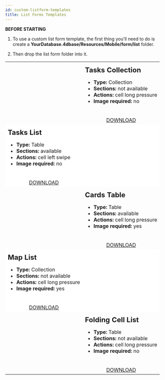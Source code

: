```yaml
---
id: custom-listform-templates
title: List Forms Templates
---
```


<div markdown="1" class = "tips">

**BEFORE STARTING**

1. To use a custom list form template, the first thing you'll need to do is create a **YourDatabase.4dbase/Resources/Mobile/form/list** folder.

2. Then drop the list form folder into it.

</div>

<div markdown="1" style="transform: translateX(0%);">

<div markdown="1" style="height: auto;">
    <table style="">
    	 	<col width="50%">
  			<col width="50%">
<!--BLOC1-->
    <tr>
    	<td style="height: auto; vertical-align: middle;text-align: center; border-color: #FFFFFF">
		<img style="max-height: 750px"src="../assets/en/template-formatters/Listform-tasks-collection.gif" alt="" />
        </td>
		<td style="height: auto; vertical-align: middle;border-color: #FFFFFF">
               <h1 style="margin-top: 10px; font-size:22px">Tasks Collection</h1>
               <ul style="font-size:16px">
  				<li><strong>Type:</strong> Collection</li>
  				<li><strong>Sections:</strong> not available</li>
          <li><strong>Actions:</strong> cell long pressure</li>
  				<li><strong>Image required:</strong> no</li></ul>

<div markdown="1" style="text-align: center; margin-top: 40px;">
<a class="button" style="width: 50%" href="../assets/en/template-formatters/ListformTasksCollection.zip">DOWNLOAD</a></div>
            </td>
        </tr>

 <!--BLOC2-->

   <tr>
   			<td style="height: auto; vertical-align: middle;border-color: #FFFFFF;background-color: #FFFFFF">
               <h1 style="margin-top: 10px; font-size:22px">Tasks List</h1>
               <ul style="font-size:16px">
  				<li><strong>Type:</strong> Table</li>
  				<li><strong>Sections:</strong> available</li>
          <li><strong>Actions:</strong> cell left swipe</li>
  				<li><strong>Image required:</strong> no</li></ul>

<div markdown="1" style="text-align: center; margin-top: 40px;">
<a class="button" style="width: 50%" href="../assets/en/template-formatters/ListformTasksList.zip">DOWNLOAD</a></div>
            </td>
    	<td style="height: auto; vertical-align: middle;text-align: center; border-color: #FFFFFF;background-color: #FFFFFF">
		<img style="max-height: 750px"src="../assets/en/template-formatters/Listform-tasks-table.gif" alt="" />
        </td>
        </tr>


  <!--BLOC3-->
  <tr>
      <td style="height: auto; vertical-align: middle;text-align: center; border-color: #FFFFFF">
    <img style="max-height: 750px"src="../assets/en/template-formatters/Listform-cards-table.gif" alt="" />
        </td>
    <td style="height: auto; vertical-align: middle;border-color: #FFFFFF">
               <h1 style="margin-top: 10px; font-size:22px">Cards Table</h1>
               <ul style="font-size:16px">
          <li><strong>Type:</strong> Table</li>
          <li><strong>Sections:</strong> available</li>
          <li><strong>Actions:</strong> cell long pressure</li>
          <li><strong>Image required:</strong> yes</li></ul>

<div markdown="1" style="text-align: center; margin-top: 40px;">
<a class="button" style="width: 50%" href="../assets/en/template-formatters/ListformCardsTable.zip">DOWNLOAD</a></div>
            </td>
        </tr>

 <!--BLOC4-->

   <tr>
        <td style="height: auto; vertical-align: middle;border-color: #FFFFFF;background-color: #FFFFFF">
               <h1 style="margin-top: 10px; font-size:22px">Map List</h1>
               <ul style="font-size:16px">
          <li><strong>Type:</strong> Collection</li>
          <li><strong>Sections:</strong> not available</li>
          <li><strong>Actions:</strong> cell long pressure</li>
          <li><strong>Image required:</strong> yes</li></ul>

<div markdown="1" style="text-align: center; margin-top: 40px;">
<a class="button" style="width: 50%" href="../assets/en/template-formatters/ListformMapList.zip">DOWNLOAD</a></div>
            </td>
      <td style="height: auto; vertical-align: middle;text-align: center; border-color: #FFFFFF;background-color: #FFFFFF">
    <img style="max-height: 750px"src="../assets/en/template-formatters/Listform-Map.gif" alt="" />
        </td>
        </tr>

  <!--BLOC5-->
  <tr>
      <td style="height: auto; vertical-align: middle;text-align: center; border-color: #FFFFFF">
    <img style="max-height: 750px"src="../assets/en/template-formatters/Listform-FoldingCell.gif" alt="" />
        </td>
    <td style="height: auto; vertical-align: middle;border-color: #FFFFFF">
               <h1 style="margin-top: 10px; font-size:22px">Folding Cell List</h1>
               <ul style="font-size:16px">
          <li><strong>Type:</strong> Table</li>
          <li><strong>Sections:</strong> not available</li>
          <li><strong>Actions:</strong> cell long pressure</li>
          <li><strong>Image required:</strong> no</li></ul>

<div markdown="1" style="text-align: center; margin-top: 40px;">
<a class="button" style="width: 50%" href="../assets/en/template-formatters/ListformFoldingCellList.zip">DOWNLOAD</a></div>
            </td>
        </tr>

  </table>
</div>



